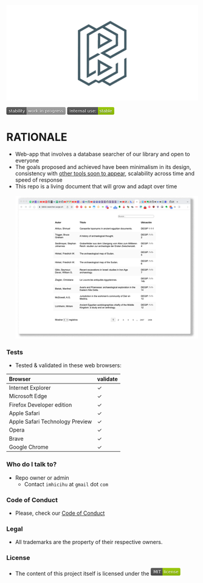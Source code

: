 <p align="center">
  <img src="images/repository-open-graph-template.png?raw=true" alt="Logotipo de Biblio-searcher"/>
</p>

![stability-workinprogress](images/477405737-stability_work_in_progress.png)
![internaluse-green](images/3847436881-internal_use_stable.png)

# RATIONALE #

* Web-app that involves a database searcher of our library and open to everyone
* The goals proposed and achieved have been minimalism in its design, consistency with [other tools soon to appear](https://github.com/imhicihu/IMHICIHU-Biblioteca), scalability across time and speed of response
* This repo is a living document that will grow and adapt over time
<BR></BR>
![graphics.png](images/Screen_Shot.png)

### Tests
* Tested & validated in these web browsers:

| Browser | validate |
|:--|:--|
| Internet Explorer | ✓ |
| Microsoft Edge | ✓ |
| Firefox Developer edition| ✓ |
| Apple Safari | ✓ |
| Apple Safari Technology Preview| ✓ |
| Opera | ✓ |
| Brave | ✓ |
| Google Chrome | ✓ |
   
### Who do I talk to? ###
* Repo owner or admin
    - Contact `imhicihu` at `gmail` dot `com`
      
### Code of Conduct
* Please, check our [Code of Conduct](code_of_conduct.md)

### Legal ###
* All trademarks are the property of their respective owners.

### License ###
* The content of this project itself is licensed under the ![MIT Licence](images/2049852260-MIT-license-green.png)
